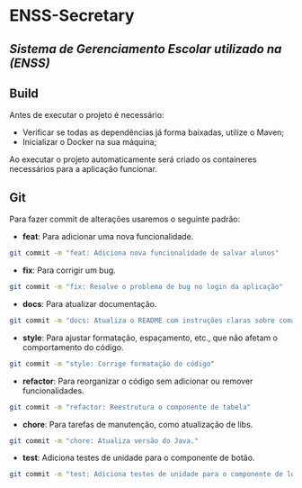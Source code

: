 # ENSS-Secretary

## _Sistema de Gerenciamento Escolar utilizado na (ENSS)_

## Build

Antes de executar o projeto é necessário:
- Verificar se todas as dependências já forma baixadas, utilize o Maven;
- Inicializar o Docker na sua máquina;

Ao executar o projeto automaticamente será criado os containeres necessários para a aplicação funcionar.

## Git

Para fazer commit de alterações usaremos o seguinte padrão:

- **feat**: Para adicionar uma nova funcionalidade.
```sh
git commit -m "feat: Adiciona nova funcionalidade de salvar alunos"
```
- **fix**: Para corrigir um bug.
```sh
git commit -m "fix: Resolve o problema de bug no login da aplicação"
```
- **docs**: Para atualizar documentação.
```sh
git commit -m "docs: Atualiza o README com instruções claras sobre comandos de testes unitários"
```
- **style**: Para ajustar formatação, espaçamento, etc., que não afetam o comportamento do código.
```sh
git commit -m "style: Corrige formatação do código"
```
- **refactor**: Para reorganizar o código sem adicionar ou remover funcionalidades.
```sh
git commit -m "refactor: Reestrutura o componente de tabela"
```
- **chore**: Para tarefas de manutenção, como atualização de libs.
```sh
git commit -m "chore: Atualiza versão do Java."
```
- **test**: Adiciona testes de unidade para o componente de botão.
```sh
git commit -m "test: Adiciona testes de unidade para o componente de login."
```